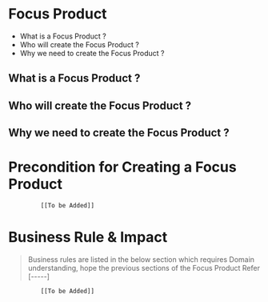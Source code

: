# Focus Product

* What is a Focus Product ?
* Who will create the Focus Product ?
* Why we need to create the Focus Product ? 

## What is a Focus Product ?
## Who will create the Focus Product ?
## Why we need to create the Focus Product ? 

# Precondition for Creating a Focus Product



             [[To be Added]]
 




# Business Rule & Impact 

> Business rules are listed in the below section which requires Domain understanding, hope the previous sections of the Focus Product Refer [-----]


             [[To be Added]]
 


